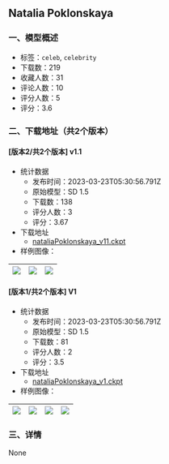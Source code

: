 ## Natalia Poklonskaya
### 一、模型概述

- 标签：`celeb`, `celebrity`
- 下载数：219
- 收藏人数：31
- 评论人数：10
- 评分人数：5
- 评分：3.6

### 二、下载地址（共2个版本）

#### [版本2/共2个版本] v1.1

- 统计数据
  - 发布时间：2023-03-23T05:30:56.791Z
  - 原始模型：SD 1.5
  - 下载数：138
  - 评分人数：3
  - 评分：3.67
- 下载地址
  - [nataliaPoklonskaya_v11.ckpt](https://civitai.com/api/download/models/7728)
- 样例图像：

| <img src="https://image.civitai.com/xG1nkqKTMzGDvpLrqFT7WA/b1c3383b-abbc-414a-f352-ee42c2ce7b00/width=450/72661.jpeg" /> | <img src="https://image.civitai.com/xG1nkqKTMzGDvpLrqFT7WA/df7a1212-06a2-4618-931c-ef55ee7fe000/width=450/627834.jpeg" /> | <img src="https://image.civitai.com/xG1nkqKTMzGDvpLrqFT7WA/988f4f22-eabc-4e17-17c5-3daafa35c900/width=450/72660.jpeg" /> |
| ---- | ---- | ---- |

#### [版本1/共2个版本] V1

- 统计数据
  - 发布时间：2023-03-23T05:30:56.791Z
  - 原始模型：SD 1.5
  - 下载数：81
  - 评分人数：2
  - 评分：3.5
- 下载地址
  - [nataliaPoklonskaya_v1.ckpt](https://civitai.com/api/download/models/5838)
- 样例图像：

| <img src="https://image.civitai.com/xG1nkqKTMzGDvpLrqFT7WA/ceadadd8-bd2e-40ad-3b45-94116a857100/width=450/48807.jpeg" /> | <img src="https://image.civitai.com/xG1nkqKTMzGDvpLrqFT7WA/09e2ba09-113a-4c1d-3a3d-f3ed541c8400/width=450/54748.jpeg" /> | <img src="https://image.civitai.com/xG1nkqKTMzGDvpLrqFT7WA/1b6edca1-eb2e-4e14-2073-d3d142b1a300/width=450/54746.jpeg" /> | <img src="https://image.civitai.com/xG1nkqKTMzGDvpLrqFT7WA/4ee11893-d341-410a-e6fc-021f5c3e2600/width=450/54747.jpeg" /> |
| ---- | ---- | ---- | ---- |


### 三、详情
None